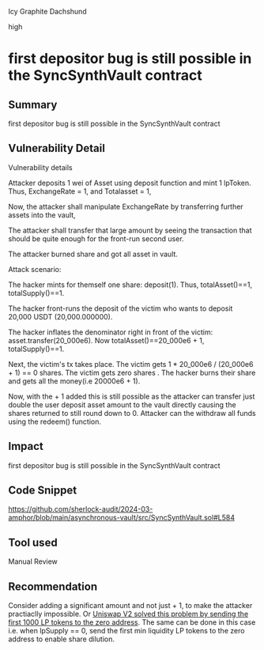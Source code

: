 Icy Graphite Dachshund

high

# first depositor bug is still possible in the SyncSynthVault contract

## Summary
first depositor bug is still possible in the SyncSynthVault contract

## Vulnerability Detail
Vulnerability details

Attacker deposits 1 wei of Asset using deposit function and mint 1 lpToken. Thus, ExchangeRate = 1, and Totalasset = 1,

Now, the attacker shall manipulate ExchangeRate by transferring further assets into the vault,

The attacker shall transfer that large amount by seeing the transaction that should be quite enough for the front-run second user.

The attacker burned share and got all asset in vault.

Attack scenario:

The hacker mints for themself one share: deposit(1). Thus, totalAsset()==1, totalSupply()==1.

The hacker front-runs the deposit of the victim who wants to deposit 20,000 USDT (20,000.000000).

The hacker inflates the denominator right in front of the victim: asset.transfer(20_000e6). Now totalAsset()==20_000e6 + 1, totalSupply()==1.

Next, the victim's tx takes place. The victim gets 1 * 20_000e6 / (20_000e6 + 1) == 0 shares. The victim gets zero shares . The hacker burns their share and gets all the money(i.e 20000e6 + 1).

Now, with the + 1 added this is still possible as the attacker can transfer just double the user deposit asset amount to the vault directly causing the shares returned to still round down to 0. Attacker can the withdraw all funds using the redeem() function.

## Impact
first depositor bug is still possible in the SyncSynthVault contract

## Code Snippet
https://github.com/sherlock-audit/2024-03-amphor/blob/main/asynchronous-vault/src/SyncSynthVault.sol#L584

## Tool used

Manual Review

## Recommendation
Consider adding a significant amount and not just + 1, to make the attacker practiaclly impossible. Or
[Uniswap V2 solved this problem by sending the first 1000 LP tokens to the zero address](https://github.com/Uniswap/v2-core/blob/master/contracts/UniswapV2Pair.sol#L119-L124). The same can be done in this case i.e. when lpSupply == 0, send the first min liquidity LP tokens to the zero address to enable share dilution.